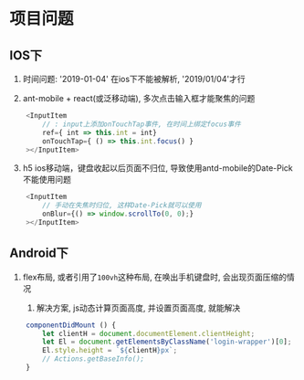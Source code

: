 # 项目问题

## IOS下

1. 时间问题:  '2019-01-04' 在ios下不能被解析, '2019/01/04'才行

2. ant-mobile + react(或泛移动端), 多次点击输入框才能聚焦的问题

```js
    <InputItem
        // : input上添加onTouchTap事件, 在时间上绑定focus事件
        ref={ int => this.int = int}
        onTouchTap={ () => this.int.focus() }
    ></InputItem>
```

3. h5 ios移动端，键盘收起以后页面不归位, 导致使用antd-mobile的Date-Pick不能使用问题

```js
    <InputItem
        // 手动在失焦时归位, 这样Date-Pick就可以使用
        onBlur={() => window.scrollTo(0, 0);}
    ></InputItem>
```

## Android下

1. flex布局, 或者引用了`100vh`这种布局, 在唤出手机键盘时, 会出现页面压缩的情况

    1. 解决方案, js动态计算页面高度, 并设置页面高度, 就能解决
```js
    componentDidMount () {
        let clientH = document.documentElement.clientHeight;
        let El = document.getElementsByClassName('login-wrapper')[0];
        El.style.height = `${clientH}px`;
        // Actions.getBaseInfo();
    } 
```
